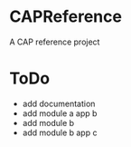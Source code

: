 # CAPReference
A CAP reference project

# ToDo 
- add documentation
- add module a app b
- add module b
- add module b app c